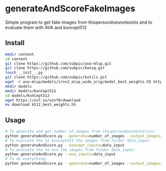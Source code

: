 # generateAndScoreFakeImages 

Simple program to get fake images from thispersondoesnotexists and to evaluate them with AVA and koncept512

## Install

```Bash
mkdir content
cd content
git clone https://github.com/subpic/ava-mlsp.git
git clone https://github.com/subpic/koniq.git
touch __init__.py
git clone https://github.com/subpic/kutils.git
wget -O ava-mlsp/models/irnv2_mlsp_wide_orig/model_best_weights.h5 https://www.dropbox.com/s/16k0vh1dn7ls0cd/model_best_weights.h5?dl=1&raw=1
mkdir models
mkdir models/KonCept512
cd models/KonCept512
wget https://osf.io/uznf8/download
mv download k512_best_weights.h5
```

## Usage

```Bash
# To generate and get number_of_images from thispersondoesnotexists:
python generateAndScore.py --generate=number_of_images --output_images=output_folder
# To evaluate thx to koncept512 the images from folder data_input:
python generateAndScore.py --koncept_inputs=data_input
# To evaluate thx to ava the images from folder data_input:
python generateAndScore.py --ava_inputs=data_input
# To do everything:
python generateAndScore.py --generate=number_of_images --output_images=myimages --koncept_inputs=myimages --ava_inputs=myimages
```

